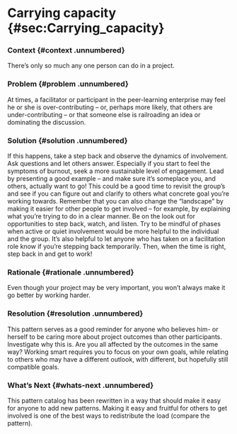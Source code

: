---
---

Carrying capacity {#sec:Carrying_capacity}
=================

### Context {#context .unnumbered}

There’s only so much any one person can do in a project.

### Problem {#problem .unnumbered}

At times, a facilitator or participant in the peer-learning enterprise
may feel he or she is over-contributing – or, perhaps more likely, that
others are under-contributing – or that someone else is railroading an
idea or dominating the discussion.

### Solution {#solution .unnumbered}

If this happens, take a step back and observe the dynamics of
involvement. Ask questions and let others answer. Especially if you
start to feel the symptoms of burnout, seek a more sustainable level of
engagement. Lead by presenting a good example – and make sure it’s
someplace you, and others, actually want to go! This could be a good
time to revisit the group’s and see if you can figure out and clarify to
others what concrete goal you’re working towards. Remember that you can
also change the “landscape” by making it easier for other people to get
involved – for example, by explaining what you’re trying to do in a
clear manner. Be on the look out for opportunities to step back, watch,
and listen. Try to be mindful of phases when active or quiet involvement
would be more helpful to the individual and the group. It’s also helpful
to let anyone who has taken on a facilitation role know if you’re
stepping back temporarily. Then, when the time is right, step back in
and get to work!

### Rationale {#rationale .unnumbered}

Even though your project may be very important, you won’t always make it
go better by working harder.

### Resolution {#resolution .unnumbered}

This pattern serves as a good reminder for anyone who believes him- or
herself to be caring more about project outcomes than other
participants. Investigate why this is. Are you all affected by the
outcomes in the same way? Working smart requires you to focus on your
own goals, while relating to others who may have a different outlook,
with different, but hopefully still compatible goals.

### What’s Next {#whats-next .unnumbered}

This pattern catalog has been rewritten in a way that should make it
easy for anyone to add new patterns. Making it easy and fruitful for
others to get involved is one of the best ways to redistribute the load
(compare the pattern).

